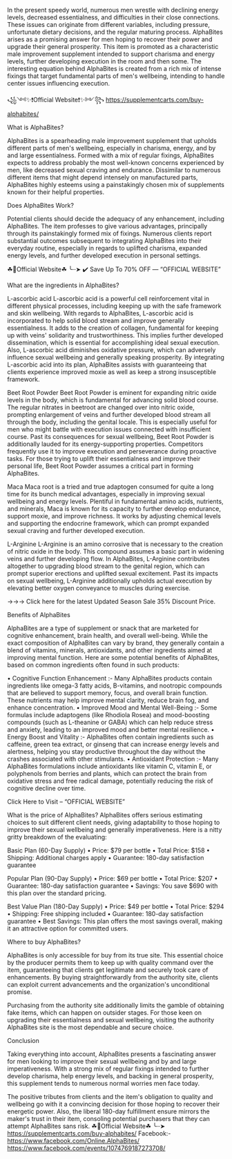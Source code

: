 In the present speedy world, numerous men wrestle with declining energy levels, decreased essentialness, and difficulties in their close connections. These issues can originate from different variables, including pressure, unfortunate dietary decisions, and the regular maturing process. AlphaBites arises as a promising answer for men hoping to recover their power and upgrade their general prosperity. This item is promoted as a characteristic male improvement supplement intended to support charisma and energy levels, further developing execution in the room and then some. The interesting equation behind AlphaBites is created from a rich mix of intense fixings that target fundamental parts of men's wellbeing, intending to handle center issues influencing execution.

꧁༺✨❗Official Website❗✨༻꧂
https://supplementcarts.com/buy-alphabites/

What is AlphaBites?

AlphaBites is a spearheading male improvement supplement that upholds different parts of men's wellbeing, especially in charisma, energy, and by and large essentialness. Formed with a mix of regular fixings, AlphaBites expects to address probably the most well-known concerns experienced by men, like decreased sexual craving and endurance. Dissimilar to numerous different items that might depend intensely on manufactured parts, AlphaBites highly esteems using a painstakingly chosen mix of supplements known for their helpful properties.

Does AlphaBites Work?	

Potential clients should decide the adequacy of any enhancement, including AlphaBites. The item professes to give various advantages, principally through its painstakingly formed mix of fixings. Numerous clients report substantial outcomes subsequent to integrating AlphaBites into their everyday routine, especially in regards to uplifted charisma, expanded energy levels, and further developed execution in personal settings.

☘📣Official Website☘ ╰┈➤ ✔️ Save Up To 70% OFF — “OFFICIAL WEBSITE”

What are the ingredients in AlphaBites?

L-ascorbic acid
L-ascorbic acid is a powerful cell reinforcement vital in different physical processes, including keeping up with the safe framework and skin wellbeing. With regards to AlphaBites, L-ascorbic acid is incorporated to help solid blood stream and improve generally essentialness. It adds to the creation of collagen, fundamental for keeping up with veins' solidarity and trustworthiness. This implies further developed dissemination, which is essential for accomplishing ideal sexual execution. Also, L-ascorbic acid diminishes oxidative pressure, which can adversely influence sexual wellbeing and generally speaking prosperity. By integrating L-ascorbic acid into its plan, AlphaBites assists with guaranteeing that clients experience improved moxie as well as keep a strong insusceptible framework.

Beet Root Powder
Beet Root Powder is eminent for expanding nitric oxide levels in the body, which is fundamental for advancing solid blood course. The regular nitrates in beetroot are changed over into nitric oxide, prompting enlargement of veins and further developed blood stream all through the body, including the genital locale. This is especially useful for men who might battle with execution issues connected with insufficient course. Past its consequences for sexual wellbeing, Beet Root Powder is additionally lauded for its energy-supporting properties. Competitors frequently use it to improve execution and perseverance during proactive tasks. For those trying to uplift their essentialness and improve their personal life, Beet Root Powder assumes a critical part in forming AlphaBites.

Maca
Maca root is a tried and true adaptogen consumed for quite a long time for its bunch medical advantages, especially in improving sexual wellbeing and energy levels. Plentiful in fundamental amino acids, nutrients, and minerals, Maca is known for its capacity to further develop endurance, support moxie, and improve richness. It works by adjusting chemical levels and supporting the endocrine framework, which can prompt expanded sexual craving and further developed execution.

L-Arginine
L-Arginine is an amino corrosive that is necessary to the creation of nitric oxide in the body. This compound assumes a basic part in widening veins and further developing flow. In AlphaBites, L-Arginine contributes altogether to upgrading blood stream to the genital region, which can prompt superior erections and uplifted sexual excitement. Past its impacts on sexual wellbeing, L-Arginine additionally upholds actual execution by elevating better oxygen conveyance to muscles during exercise.

→→→ Click here for the latest Updated Season Sale 35% Discount Price.

Benefits of AlphaBites

AlphaBites are a type of supplement or snack that are marketed for cognitive enhancement, brain health, and overall well-being. While the exact composition of AlphaBites can vary by brand, they generally contain a blend of vitamins, minerals, antioxidants, and other ingredients aimed at improving mental function. Here are some potential benefits of AlphaBites, based on common ingredients often found in such products:

•	Cognitive Function Enhancement :-  Many AlphaBites products contain ingredients like omega-3 fatty acids, B-vitamins, and nootropic compounds that are believed to support memory, focus, and overall brain function. These nutrients may help improve mental clarity, reduce brain fog, and enhance concentration.
•	Improved Mood and Mental Well-Being :-  Some formulas include adaptogens (like Rhodiola Rosea) and mood-boosting compounds (such as L-theanine or GABA) which can help reduce stress and anxiety, leading to an improved mood and better mental resilience.
•	Energy Boost and Vitality :-  AlphaBites often contain ingredients such as caffeine, green tea extract, or ginseng that can increase energy levels and alertness, helping you stay productive throughout the day without the crashes associated with other stimulants.
•	Antioxidant Protection :- Many AlphaBites formulations include antioxidants like vitamin C, vitamin E, or polyphenols from berries and plants, which can protect the brain from oxidative stress and free radical damage, potentially reducing the risk of cognitive decline over time.

Click Here to Visit – “OFFICIAL WEBSITE”

What is the price of AlphaBites?
AlphaBites offers serious estimating choices to suit different client needs, giving adaptability to those hoping to improve their sexual wellbeing and generally imperativeness. Here is a nitty gritty breakdown of the evaluating:

Basic Plan (60-Day Supply)
•	Price: $79 per bottle
•	Total Price: $158
•	Shipping: Additional charges apply
•	Guarantee: 180-day satisfaction guarantee

Popular Plan (90-Day Supply)
•	Price: $69 per bottle
•	Total Price: $207
•	Guarantee: 180-day satisfaction guarantee
•	Savings: You save $690 with this plan over the standard pricing.

Best Value Plan (180-Day Supply)
•	Price: $49 per bottle
•	Total Price: $294
•	Shipping: Free shipping included
•	Guarantee: 180-day satisfaction guarantee
•	Best Savings: This plan offers the most savings overall, making it an attractive option for committed users.


Where to buy AlphaBites?

AlphaBites is only accessible for buy from its true site. This essential choice by the producer permits them to keep up with quality command over the item, guaranteeing that clients get legitimate and securely took care of enhancements. By buying straightforwardly from the authority site, clients can exploit current advancements and the organization's unconditional promise.

Purchasing from the authority site additionally limits the gamble of obtaining fake items, which can happen on outsider stages. For those keen on upgrading their essentialness and sexual wellbeing, visiting the authority AlphaBites site is the most dependable and secure choice.

Conclusion

Taking everything into account, AlphaBites presents a fascinating answer for men looking to improve their sexual wellbeing and by and large imperativeness. With a strong mix of regular fixings intended to further develop charisma, help energy levels, and backing in general prosperity, this supplement tends to numerous normal worries men face today.

The positive tributes from clients and the item's obligation to quality and wellbeing go with it a convincing decision for those hoping to recover their energetic power. Also, the liberal 180-day fulfillment ensure mirrors the maker's trust in their item, consoling potential purchasers that they can attempt AlphaBites sans risk.
☘📣Official Website☘ ╰┈➤ https://supplementcarts.com/buy-alphabites/
Facebook:-
https://www.facebook.com/Online.AlphaBites/
https://www.facebook.com/events/1074769187273708/
